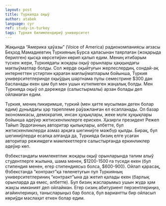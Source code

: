 ```yaml
---
layout: post
title: Түркияда оқыў
author: atabek
language: cyr
ref: study-in-turkey
tags: Түркия билимлендириў университет
---
```


<div>
  <script
    async
    src="https://telegram.org/js/telegram-widget.js?19"
    data-telegram-post="bmamadiev/1576"
    data-width="100%"
  ></script>
</div>

Жақында “Америка ҳаўазы” (Voice of America) радиокомпаниясы ағзасы Беҳзод Мамадиевтиң Түркияның Бурса қаласынан таярлаған (жоқарыда берилген) қысқа көрсетиўин көрип қалып едим. Мениң итибарым түскен жери, Түркиядағы жоқары оқыў орынлары ҳаққындағы мағлыўматлар болды. Сол жерде оқыйтуғын жерлеслердиң, сондай-ақ интернеттен үстиртин қараған мағлыўматларым бойынша, Түркия университетлеринде оқыўдың шәртнама пулы семестрине $300 дан басланады екен ҳәм бул мен ушын күтилмеген жаңалық болды. Мен Түркияда оқыў ол дәрежеде (салыстырмалы) арзан болады деп ойламаған едим.

Түркия, мениң пикиримше, түркий (мен ҳәтте мусылман деген болар едим) дүньядағы ҳәр тәреплеме раўажланған ел есапланады. Ол базар экономикасы, демократия, инсан ҳуқықлары, жеке мүлк ҳуқықлары бойынша әдеўир жетискенликлерге ерискен. Ҳәзирги президент Режеп Тайып Эрдоғанның авторитар қылықлары, әлбетте, бул жетискенликлерди азмаз арқаға шегиниўге мәжбүр қылды. Бирақ, бул шегиниўлерди есапқа алғанда да, Түркияда бизиң елге усаған авторитар режимдеги мәмлекетлерге салыстырғанда еркинликлер әдеўир көп.

Өзбекстандағы мәмлекетлик жоқары оқыў орынларында тәлим алыў студентлерге жылына, шама менен, $1200-1500 ға түседи екен (бул стипендия менен, егер стипендиясыз болса, $600-900). Ойлап қарасақ, Өзбекстанда “контракт”қа төленетуғын пул Түркияның университетлериниң “контракт”ына да жетип қалады екен (барлық орынларда да емес, әлбетте). Бул бизиң жасларымыз ушын жүдә ҳәм жақсы имкәният деп ойлайман. Егер сизиң абитуриент перзентлериңиз, ағайинлериңиз, танысларыңыз бар болса, бул вариантты бир ойласып көриўди мәсләҳәт еткен болар едим.
